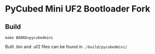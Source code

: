 # PyCubed Mini UF2 Bootloader Fork
## Build
```
make BOARD=pycubedmini
```
Built .bin and .uf2 files can be found in `./build/pycubedmini/`

